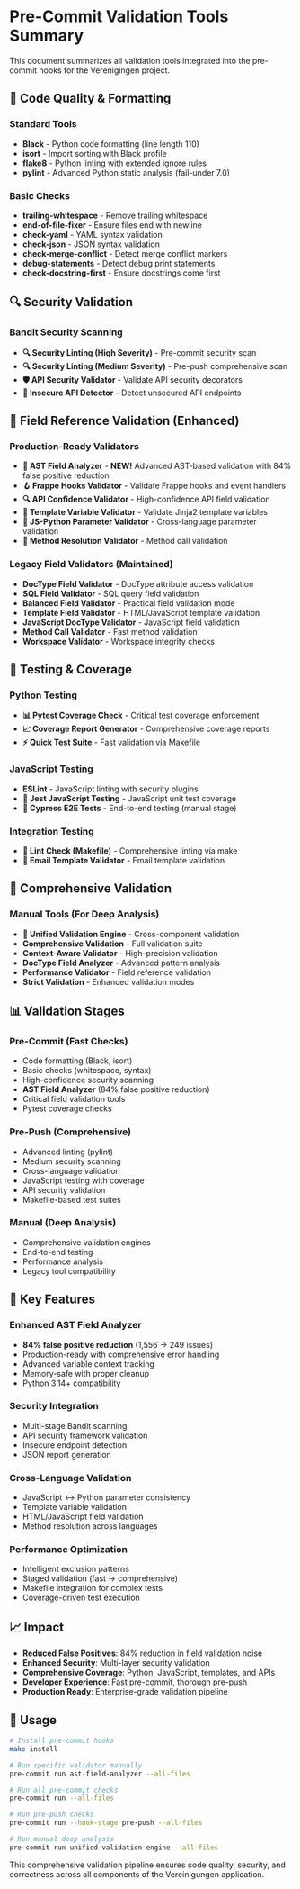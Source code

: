 # Pre-Commit Validation Tools Summary

This document summarizes all validation tools integrated into the pre-commit hooks for the Verenigingen project.

## 🔧 Code Quality & Formatting

### Standard Tools
- **Black** - Python code formatting (line length 110)
- **isort** - Import sorting with Black profile  
- **flake8** - Python linting with extended ignore rules
- **pylint** - Advanced Python static analysis (fail-under 7.0)

### Basic Checks  
- **trailing-whitespace** - Remove trailing whitespace
- **end-of-file-fixer** - Ensure files end with newline
- **check-yaml** - YAML syntax validation
- **check-json** - JSON syntax validation  
- **check-merge-conflict** - Detect merge conflict markers
- **debug-statements** - Detect debug print statements
- **check-docstring-first** - Ensure docstrings come first

## 🔍 Security Validation

### Bandit Security Scanning
- **🔍 Security Linting (High Severity)** - Pre-commit security scan
- **🔍 Security Linting (Medium Severity)** - Pre-push comprehensive scan
- **🛡️ API Security Validator** - Validate API security decorators 
- **🚨 Insecure API Detector** - Detect unsecured API endpoints

## 🧠 Field Reference Validation (Enhanced)

### Production-Ready Validators
- **🧠 AST Field Analyzer** - **NEW!** Advanced AST-based validation with 84% false positive reduction
- **🪝 Frappe Hooks Validator** - Validate Frappe hooks and event handlers
- **🔍 API Confidence Validator** - High-confidence API field validation  
- **📄 Template Variable Validator** - Validate Jinja2 template variables
- **🔗 JS-Python Parameter Validator** - Cross-language parameter validation
- **🔧 Method Resolution Validator** - Method call validation

### Legacy Field Validators (Maintained)
- **DocType Field Validator** - DocType attribute access validation  
- **SQL Field Validator** - SQL query field validation
- **Balanced Field Validator** - Practical field validation mode
- **Template Field Validator** - HTML/JavaScript template validation
- **JavaScript DocType Validator** - JavaScript field validation
- **Method Call Validator** - Fast method validation
- **Workspace Validator** - Workspace integrity checks

## 🧪 Testing & Coverage

### Python Testing
- **📊 Pytest Coverage Check** - Critical test coverage enforcement
- **📈 Coverage Report Generator** - Comprehensive coverage reports
- **⚡ Quick Test Suite** - Fast validation via Makefile

### JavaScript Testing  
- **ESLint** - JavaScript linting with security plugins
- **🧪 Jest JavaScript Testing** - JavaScript unit test coverage
- **🌲 Cypress E2E Tests** - End-to-end testing (manual stage)

### Integration Testing
- **🔧 Lint Check (Makefile)** - Comprehensive linting via make
- **📧 Email Template Validator** - Email template validation

## 🎯 Comprehensive Validation

### Manual Tools (For Deep Analysis)
- **🎯 Unified Validation Engine** - Cross-component validation
- **Comprehensive Validation** - Full validation suite
- **Context-Aware Validator** - High-precision validation
- **DocType Field Analyzer** - Advanced pattern analysis
- **Performance Validator** - Field reference validation
- **Strict Validation** - Enhanced validation modes

## 📊 Validation Stages

### Pre-Commit (Fast Checks)
- Code formatting (Black, isort)  
- Basic checks (whitespace, syntax)
- High-confidence security scanning
- **AST Field Analyzer** (84% false positive reduction)
- Critical field validation tools
- Pytest coverage checks

### Pre-Push (Comprehensive)  
- Advanced linting (pylint)
- Medium security scanning  
- Cross-language validation
- JavaScript testing with coverage
- API security validation
- Makefile-based test suites

### Manual (Deep Analysis)
- Comprehensive validation engines
- End-to-end testing
- Performance analysis
- Legacy tool compatibility

## 🚀 Key Features

### Enhanced AST Field Analyzer
- **84% false positive reduction** (1,556 → 249 issues)
- Production-ready with comprehensive error handling
- Advanced variable context tracking
- Memory-safe with proper cleanup
- Python 3.14+ compatibility

### Security Integration
- Multi-stage Bandit scanning
- API security framework validation  
- Insecure endpoint detection
- JSON report generation

### Cross-Language Validation
- JavaScript ↔ Python parameter consistency
- Template variable validation
- HTML/JavaScript field validation
- Method resolution across languages

### Performance Optimization
- Intelligent exclusion patterns
- Staged validation (fast → comprehensive)  
- Makefile integration for complex tests
- Coverage-driven test execution

## 📈 Impact

- **Reduced False Positives**: 84% reduction in field validation noise
- **Enhanced Security**: Multi-layer security validation
- **Comprehensive Coverage**: Python, JavaScript, templates, and APIs
- **Developer Experience**: Fast pre-commit, thorough pre-push
- **Production Ready**: Enterprise-grade validation pipeline

## 🔧 Usage

```bash
# Install pre-commit hooks
make install

# Run specific validator manually  
pre-commit run ast-field-analyzer --all-files

# Run all pre-commit checks
pre-commit run --all-files

# Run pre-push checks  
pre-commit run --hook-stage pre-push --all-files

# Run manual deep analysis
pre-commit run unified-validation-engine --all-files
```

This comprehensive validation pipeline ensures code quality, security, and correctness across all components of the Vereinigungen application.